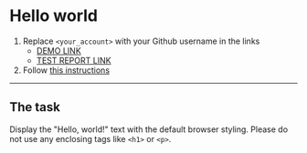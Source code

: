 # Hello world
1. Replace `<your_account>` with your Github username in the links
    - [DEMO LINK](https://natalia-ponomarenko.github.io/layout_hello-world/) <br>
    - [TEST REPORT LINK](https://natalia-ponomarenko.github.io/layout_hello-world/report/html_report/)
2. Follow [this instructions](https://mate-academy.github.io/layout_task-guideline/)
___

## The task 
Display the "Hello, world!" text with the default browser styling. Please do not 
use any enclosing tags like `<h1>` or `<p>`.

